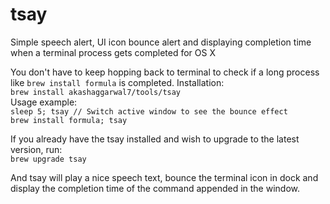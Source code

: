 # tsay
Simple speech alert, UI icon bounce alert and displaying completion time when a terminal process gets completed for OS X

You don't have to keep hopping back to terminal to check if a long process like `brew install formula` is completed. 
Installation:  
`brew install akashaggarwal7/tools/tsay`  
Usage example:  
`sleep 5; tsay // Switch active window to see the bounce effect`  
`brew install formula; tsay`  

If you already have the tsay installed and wish to upgrade to the latest version, run:  
`brew upgrade tsay`

And tsay will play a nice speech text, bounce the terminal icon in dock and display the completion time of the command appended in the window.
